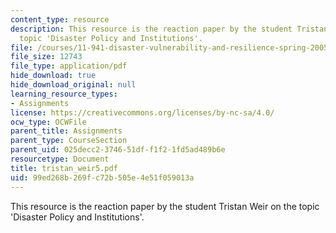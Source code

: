 ```yaml
---
content_type: resource
description: This resource is the reaction paper by the student Tristan Weir on the
  topic 'Disaster Policy and Institutions'.
file: /courses/11-941-disaster-vulnerability-and-resilience-spring-2005/99ed268b269fc72b505e4e51f059013a_tristan_weir5.pdf
file_size: 12743
file_type: application/pdf
hide_download: true
hide_download_original: null
learning_resource_types:
- Assignments
license: https://creativecommons.org/licenses/by-nc-sa/4.0/
ocw_type: OCWFile
parent_title: Assignments
parent_type: CourseSection
parent_uid: 025decc2-3746-51df-f1f2-1fd5ad489b6e
resourcetype: Document
title: tristan_weir5.pdf
uid: 99ed268b-269f-c72b-505e-4e51f059013a
---
```

This resource is the reaction paper by the student Tristan Weir on the topic 'Disaster Policy and Institutions'.